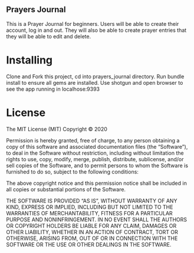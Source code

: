 ## Prayers Journal

This is a Prayer Journal for beginners. Users will be able to create their account, log in and out. They will also be able to create prayer entries that they will be able to edit and delete. 

# Installing

Clone and Fork this project, cd into prayers_journal directory. Run bundle install to ensure all gems are installed. Use shotgun and open browser to see the app running in localhose:9393

# License

The MIT License (MIT)
Copyright © 2020 <itsdonna>

Permission is hereby granted, free of charge, to any person obtaining a copy of this software and associated documentation files (the “Software”), to deal in the Software without restriction, including without limitation the rights to use, copy, modify, merge, publish, distribute, sublicense, and/or sell copies of the Software, and to permit persons to whom the Software is furnished to do so, subject to the following conditions:

The above copyright notice and this permission notice shall be included in all copies or substantial portions of the Software.

THE SOFTWARE IS PROVIDED “AS IS”, WITHOUT WARRANTY OF ANY KIND, EXPRESS OR IMPLIED, INCLUDING BUT NOT LIMITED TO THE WARRANTIES OF MERCHANTABILITY, FITNESS FOR A PARTICULAR PURPOSE AND NONINFRINGEMENT. IN NO EVENT SHALL THE AUTHORS OR COPYRIGHT HOLDERS BE LIABLE FOR ANY CLAIM, DAMAGES OR OTHER LIABILITY, WHETHER IN AN ACTION OF CONTRACT, TORT OR OTHERWISE, ARISING FROM, OUT OF OR IN CONNECTION WITH THE SOFTWARE OR THE USE OR OTHER DEALINGS IN THE SOFTWARE.
